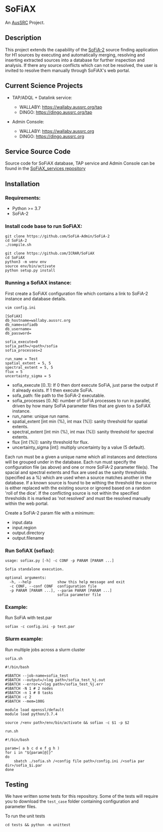 # SoFiAX
An [AusSRC](https://aussrc.org/) Project.

## Description

This project extends the capability of the [SoFiA-2](https://github.com/SoFiA-Admin/SoFiA-2 "SoFiA-2") source finding application for H1 sources by executing and automatically merging, resolving and inserting extracted sources into a database for further inspection and analysis. If there any source conflicts which can not be resolved, the user is invited to resolve them manually through SoFiAX's web portal. 

## Current Science Projects
   * TAP/ADQL + Datalink service: 
     * WALLABY: https://wallaby.aussrc.org/tap
     * DINGO: https://dingo.aussrc.org/tap
     
   * Admin Console: 
      * WALLABY: https://wallaby.aussrc.org
      * DINGO: https://dingo.aussrc.org

## Service Source Code
Source code for SoFiAX database, TAP service and Admin Console can be found in the [SoFiAX_services repository](https://github.com/AusSRC/SoFiAX_services "SoFiAX_services")

## Installation

### Requirements:
  * Python >= 3.7
  * SoFiA-2

### Install code base to run SoFiAX:

  ```
  git clone https://github.com/SoFiA-Admin/SoFiA-2
  cd SoFiA-2
  ./compile.sh
  
  git clone https://github.com/ICRAR/SoFiAX
  cd SoFiAX
  python3 -m venv env
  source env/bin/activate
  python setup.py install
  ```

### Running a SofiAX instance:

First create a SoFiAX configuration file which contains a link to SoFiA-2 instance and database details. 
  ```
  vim config.ini
  ```
  
  ```
  [SoFiAX]
  db_hostname=wallaby.aussrc.org
  db_name=sofiadb
  db_username=
  db_password=

  sofia_execute=0
  sofia_path=/<path>/sofia
  sofia_processes=2
  
  run_name = Test
  spatial_extent = 5, 5
  spectral_extent = 5, 5
  flux = 5
  uncertainty_sigma = 5
  ```
  
  * sofia_execute [0..1]: If 0 then dont execute SoFiA, just parse the output if it already exists. If 1 then execute SoFiA.
  * sofa_path: file path to the SoFiA-2 executable.
  * sofia_processes [0..N]: number of SoFiA processes to run in parallel, driven by how many SoFiA parameter files that are given to a SoFiAX instance. 
  * run_name: unique run name.
  * spatial_extent [int min (%), int max (%)]: sanity threshold for spatial extents.
  * spectral_extent [int min (%), int max (%)]: sanity threshold for spectral extents.
  * flux [int (%)]: sanity threshold for flux.
  * uncertainty_sigma [int]: multiply uncertainty by a value (5 default).

Each run must be a given a unique name which all instances and detections will be grouped under in the database. Each run must specify the configuration file (as above) and one or more SoFiA-2 parameter file(s).
The spacial and spectral extents and flux are used as the sanity thresholds (specified as a %) which are used when a source matches another in the database. If a known source is found to be withing the threshold the source is either replaced with the existing source or ignored based on a random 'roll of the dice'. If the conflicting source is not within the specified thresholds it is marked as 'not resolved' and must tbe resolved manually within the web portal. 


Create a SoFiA-2 param file with a minimum:
* input.data
* input.region
* output.directory
* output.filename

### Run SofiAX (sofiax):

```
usage: sofiax.py [-h] -c CONF -p PARAM [PARAM ...]

Sofia standalone execution.

optional arguments:
  -h, --help            show this help message and exit
  -c CONF, --conf CONF  configuration file
  -p PARAM [PARAM ...], --param PARAM [PARAM ...]
                        sofia parameter file
```
 
### Example:

Run SoFiA with test.par  

```
sofiax -c config.ini -p test.par
```

### Slurm example:

Run multiple jobs across a slurm cluster

`sofia.sh`

```
#!/bin/bash

#SBATCH --job-name=sofia_test
#SBATCH --output=/<log path>/sofia_test_%j.out
#SBATCH --error=/<log path>/sofia_test_%j.err
#SBATCH -N 1 # 2 nodes
#SBATCH -n 1 # 8 tasks
#SBATCH -c 2
#SBATCH --mem=100G

module load openssl/default
module load python/3.7.4

source /<env path>/env/bin/activate && sofiax -c $1 -p $2
```

`run.sh`

```
#!/bin/bash

param=( a b c d e f g h )
for i in "${param[@]}"
do
    sbatch ./sofia.sh /<config file path>/config.ini /<sofia par dir>/sofia_$i.par
done
```


## Testing

We have written some tests for this repository. Some of the tests will require you to download the `test_case` folder containing configuration and parameter files.

To run the unit tests

```
cd tests && python -m unittest
```

